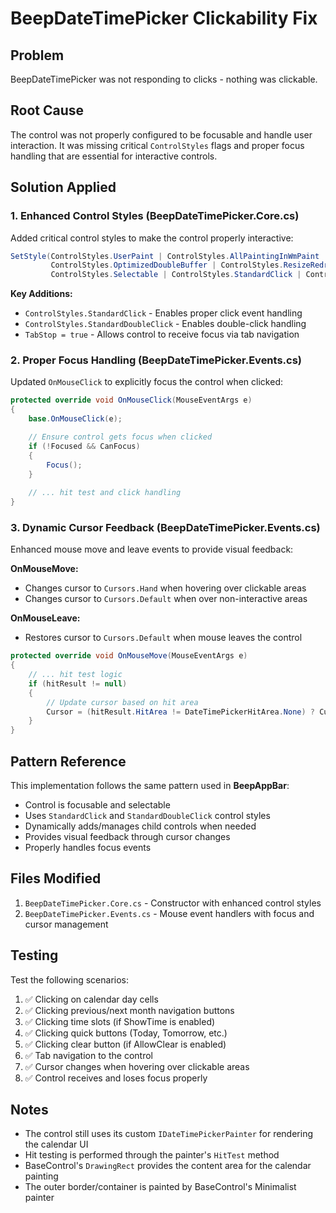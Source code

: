 # BeepDateTimePicker Clickability Fix

## Problem
BeepDateTimePicker was not responding to clicks - nothing was clickable.

## Root Cause
The control was not properly configured to be focusable and handle user interaction. It was missing critical `ControlStyles` flags and proper focus handling that are essential for interactive controls.

## Solution Applied

### 1. Enhanced Control Styles (BeepDateTimePicker.Core.cs)
Added critical control styles to make the control properly interactive:

```csharp
SetStyle(ControlStyles.UserPaint | ControlStyles.AllPaintingInWmPaint | 
         ControlStyles.OptimizedDoubleBuffer | ControlStyles.ResizeRedraw | 
         ControlStyles.Selectable | ControlStyles.StandardClick | ControlStyles.StandardDoubleClick, true);
```

**Key Additions:**
- `ControlStyles.StandardClick` - Enables proper click event handling
- `ControlStyles.StandardDoubleClick` - Enables double-click handling
- `TabStop = true` - Allows control to receive focus via tab navigation

### 2. Proper Focus Handling (BeepDateTimePicker.Events.cs)
Updated `OnMouseClick` to explicitly focus the control when clicked:

```csharp
protected override void OnMouseClick(MouseEventArgs e)
{
    base.OnMouseClick(e);

    // Ensure control gets focus when clicked
    if (!Focused && CanFocus)
    {
        Focus();
    }
    
    // ... hit test and click handling
}
```

### 3. Dynamic Cursor Feedback (BeepDateTimePicker.Events.cs)
Enhanced mouse move and leave events to provide visual feedback:

**OnMouseMove:**
- Changes cursor to `Cursors.Hand` when hovering over clickable areas
- Changes cursor to `Cursors.Default` when over non-interactive areas

**OnMouseLeave:**
- Restores cursor to `Cursors.Default` when mouse leaves the control

```csharp
protected override void OnMouseMove(MouseEventArgs e)
{
    // ... hit test logic
    if (hitResult != null)
    {
        // Update cursor based on hit area
        Cursor = (hitResult.HitArea != DateTimePickerHitArea.None) ? Cursors.Hand : Cursors.Default;
    }
}
```

## Pattern Reference
This implementation follows the same pattern used in **BeepAppBar**:
- Control is focusable and selectable
- Uses `StandardClick` and `StandardDoubleClick` control styles
- Dynamically adds/manages child controls when needed
- Provides visual feedback through cursor changes
- Properly handles focus events

## Files Modified
1. `BeepDateTimePicker.Core.cs` - Constructor with enhanced control styles
2. `BeepDateTimePicker.Events.cs` - Mouse event handlers with focus and cursor management

## Testing
Test the following scenarios:
1. ✅ Clicking on calendar day cells
2. ✅ Clicking previous/next month navigation buttons
3. ✅ Clicking time slots (if ShowTime is enabled)
4. ✅ Clicking quick buttons (Today, Tomorrow, etc.)
5. ✅ Clicking clear button (if AllowClear is enabled)
6. ✅ Tab navigation to the control
7. ✅ Cursor changes when hovering over clickable areas
8. ✅ Control receives and loses focus properly

## Notes
- The control still uses its custom `IDateTimePickerPainter` for rendering the calendar UI
- Hit testing is performed through the painter's `HitTest` method
- BaseControl's `DrawingRect` provides the content area for the calendar painting
- The outer border/container is painted by BaseControl's Minimalist painter
